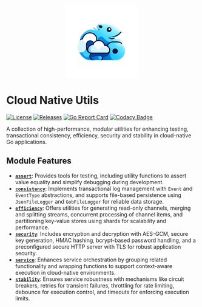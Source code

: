 <p align="center">
<img src="https://github.com/andygeiss/cloud-native-utils/blob/main/logo.png?raw=true" />
</p>

# Cloud Native Utils

[![License](https://img.shields.io/github/license/andygeiss/cloud-native-utils)](https://github.com/andygeiss/cloud-native-utils/blob/master/LICENSE)
[![Releases](https://img.shields.io/github/v/release/andygeiss/cloud-native-utils)](https://github.com/andygeiss/cloud-native-utils/releases)
[![Go Report Card](https://goreportcard.com/badge/github.com/andygeiss/cloud-native-utils)](https://goreportcard.com/report/github.com/andygeiss/cloud-native-utils)
[![Codacy Badge](https://app.codacy.com/project/badge/Grade/03866f23f7a34d6192b5c2d14dc71200)](https://app.codacy.com/gh/andygeiss/cloud-native-utils/dashboard?utm_source=gh&utm_medium=referral&utm_content=&utm_campaign=Badge_grade)

A collection of high-performance, modular utilities for enhancing testing,
transactional consistency, efficiency, security and stability in cloud-native
Go applications.

## **Module Features**

- [**`assert`**](assert/): Provides tools for testing, including utility functions
to assert value equality and simplify debugging during development.
- [**`consistency`**](consistency/): Implements transactional log management with
`Event` and `EventType` abstractions, and supports file-based persistence using
`JsonFileLogger` and `GobFileLogger` for reliable data storage.
- [**`efficiency`**](efficiency/): Offers utilities for generating read-only
channels, merging and splitting streams, concurrent processing of channel items,
and partitioning key-value stores using shards for scalability and performance.
- [**`security`**](security/): Includes encryption and decryption with AES-GCM,
secure key generation, HMAC hashing, bcrypt-based password handling, and a
preconfigured secure HTTP server with TLS for robust application security.
- [**`service`**](service/): Enhances service orchestration by grouping related
functionality and wrapping functions to support context-aware execution in
cloud-native environments.
- [**`stability`**](stability/): Ensures service robustness with mechanisms like
circuit breakers, retries for transient failures, throttling for rate limiting,
debounce for execution control, and timeouts for enforcing execution limits.
